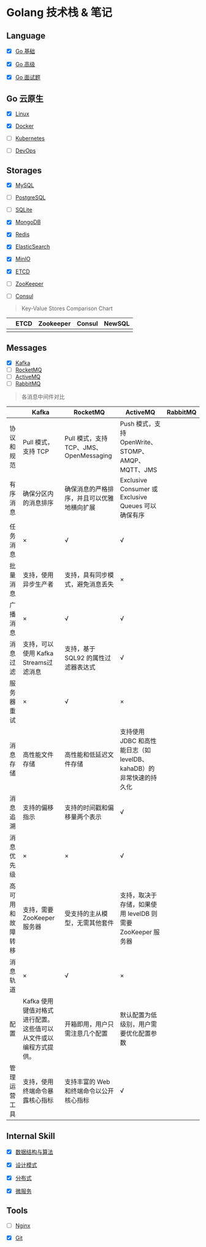 # Golang 技术栈 & 笔记



## Language

- [x] [Go 基础](GoBasic.md)

- [x] [Go 高级](GoAdvanced.md)

- [x] [Go 面试题](GoInterview.md)



## Go 云原生

- [x] [Linux](Linux.md)
- [x] [Docker](Docker.md)
- [ ] [Kubernetes](https://kubernetes.io/)
- [ ] [DevOps]()



## Storages

- [x] [MySQL](MySQL_3306.md)

- [ ] [PostgreSQL](PostgreSQL_5432.md)

- [ ] [SQLite](SQLite.md)

- [x] [MongoDB](MongoDB_27017.md)

- [x] [Redis](Redis_6379.md)

- [x] [ElasticSearch](ElasticSearch_9200.md)

- [x] [MinIO](MinIO_9000.md)

- [x] [ETCD](ETCD_2379.md)

- [ ] [ZooKeeper](zookeeper_2181.md)

- [ ] [Consul](Consul.md)



> Key-Value Stores Comparison Chart

|      | ETCD | Zookeeper | Consul | NewSQL |
| ---- | ---- | --------- | ------ | ------ |
|      |      |           |        |        |



## Messages

- [x] [Kafka](Kafka_9092.md)
- [ ] [RocketMQ](RocketMQ_9876.md)
- [ ] [ActiveMQ]()
- [ ] [RabbitMQ](RabbitMQ_4369.md)

> 各消息中间件对比

|                  | Kafka                                                        | RocketMQ                                   | ActiveMQ                                                     | RabbitMQ |
| ---------------- | ------------------------------------------------------------ | ------------------------------------------ | ------------------------------------------------------------ | -------- |
| 协议和规范       | Pull 模式，支持 TCP                                          | Pull 模式，支持 TCP、JMS、OpenMessaging    | Push 模式，支持 OpenWrite、STOMP、AMQP、MQTT、JMS            |          |
| 有序消息         | 确保分区内的消息排序                                         | 确保消息的严格排序，并且可以优雅地横向扩展 | Exclusive Consumer 或 Exclusive Queues 可以确保有序          |          |
| 任务消息         | ×                                                            | √                                          | √                                                            |          |
| 批量消息         | 支持，使用异步生产者                                         | 支持，具有同步模式，避免消息丢失           | ×                                                            |          |
| 广播消息         | ×                                                            | √                                          | √                                                            |          |
| 消息过滤         | 支持，可以使用 Kafka Streams过滤消息                         | 支持，基于 SQL92 的属性过滤器表达式        | √                                                            |          |
| 服务器重试       | ×                                                            | √                                          | ×                                                            |          |
| 消息存储         | 高性能文件存储                                               | 高性能和低延迟文件存储                     | 支持使用 JDBC 和高性能日志（如 levelDB、kahaDB）的非常快速的持久化 |          |
| 消息追溯         | 支持的偏移指示                                               | 支持的时间戳和偏移量两个表示               | √                                                            |          |
| 消息优先级       | ×                                                            | ×                                          | √                                                            |          |
| 高可用和故障转移 | 支持，需要 ZooKeeper 服务器                                  | 受支持的主从模型，无需其他套件             | 支持，取决于存储，如果使用 levelDB 则需要 ZooKeeper 服务器   |          |
| 消息轨道         | ×                                                            | √                                          | ×                                                            |          |
| 配置             | Kafka 使用键值对格式进行配置。这些值可以从文件或以编程方式提供。 | 开箱即用，用户只需注意几个配置             | 默认配置为低级别，用户需要优化配置参数                       |          |
| 管理运营工具     | 支持，使用终端命令暴露核心指标                               | 支持丰富的 Web 和终端命令以公开核心指标    | √                                                            |          |



## Internal Skill

- [x] [数据结构与算法](Algorithm.md)

- [x] [设计模式](DesignPattern.md)

- [x] [分布式](Distributed.md)

- [x] [微服务](MicroService.md)



## Tools

- [ ] [Nginx](Nginx_80.md)

- [x] [Git](Git.md)

  

